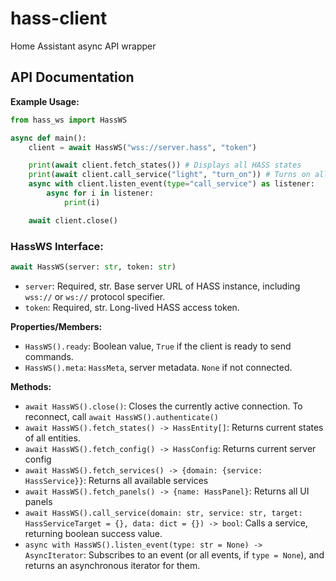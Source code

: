 # hass-client
Home Assistant async API wrapper

## API Documentation

**Example Usage:**

```python
from hass_ws import HassWS

async def main():
    client = await HassWS("wss://server.hass", "token")

    print(await client.fetch_states()) # Displays all HASS states
    print(await client.call_service("light", "turn_on")) # Turns on all lights
    async with client.listen_event(type="call_service") as listener:
        async for i in listener:
            print(i)

    await client.close()
```

### HassWS Interface:

```python
await HassWS(server: str, token: str)
```
- `server`: Required, str. Base server URL of HASS instance, including `wss://` or `ws://` protocol specifier.
- `token`: Required, str. Long-lived HASS access token.

**Properties/Members:**

- `HassWS().ready`: Boolean value, `True` if the client is ready to send commands.
- `HassWS().meta`: `HassMeta`, server metadata. `None` if not connected.

**Methods:**

- `await HassWS().close()`: Closes the currently active connection. To reconnect, call `await HassWS().authenticate()`
- `await HassWS().fetch_states() -> HassEntity[]`: Returns current states of all entities.
- `await HassWS().fetch_config() -> HassConfig`: Returns current server config
- `await HassWS().fetch_services() -> {domain: {service: HassService}}`: Returns all available services
- `await HassWS().fetch_panels() -> {name: HassPanel}`: Returns all UI panels
- `await HassWS().call_service(domain: str, service: str, target: HassServiceTarget = {}, data: dict = {}) -> bool`: Calls a service, returning boolean success value.
- `async with HassWS().listen_event(type: str = None) -> AsyncIterator`: Subscribes to an event (or all events, if `type = None`), and returns an asynchronous iterator for them.

